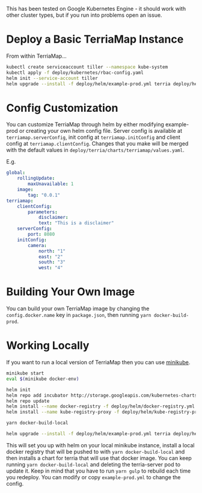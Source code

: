 This has been tested on Google Kubernetes Engine - it should work with other cluster types, but if you run into problems open an issue.

# Deploy a Basic TerriaMap Instance

From within TerriaMap...

```bash
kubectl create serviceaccount tiller --namespace kube-system
kubectl apply -f deploy/kubernetes/rbac-config.yaml
helm init --service-account tiller
helm upgrade --install -f deploy/helm/example-prod.yml terria deploy/helm/terria
```

# Config Customization

You can customize TerriaMap through helm by either modifying example-prod or creating your own helm config file. Server config is available at `terriamap.serverConfig`, init config at `terriamap.initConfig` and client config at `terriamap.clientConfig`. Changes that you make will be merged with the default values in `deploy/terria/charts/terriamap/values.yaml`.

E.g.

```yaml
global:
    rollingUpdate:
        maxUnavailable: 1
    image:
        tag: "0.0.1"
terriamap:
    clientConfig:
        parameters:
            disclaimer:
            text: "This is a disclaimer"
    serverConfig:
        port: 8080
    initConfig:
        camera:
            north: "1"
            east: "2"
            south: "3"
            west: "4"
```

# Building Your Own Image

You can build your own TerriaMap image by changing the `config.docker.name` key in `package.json`, then running `yarn docker-build-prod`.

# Working Locally

If you want to run a local version of TerriaMap then you can use [minikube](https://kubernetes.io/docs/getting-started-guides/minikube/).

```bash
minikube start
eval $(minikube docker-env)

helm init
helm repo add incubator http://storage.googleapis.com/kubernetes-charts-incubator
helm repo update
helm install --name docker-registry -f deploy/helm/docker-registry.yml stable/docker-registry
helm install --name kube-registry-proxy -f deploy/helm/kube-registry-proxy.yml incubator/kube-registry-proxy

yarn docker-build-local

helm upgrade --install -f deploy/helm/example-prod.yml terria deploy/helm/terria
```

This will set you up with helm on your local minikube instance, install a local docker registry that will be pushed to with `yarn docker-build-local` and then installs a chart for terria that will use that docker image. You can keep running `yarn docker-build-local` and deleting the terria-server pod to update it. Keep in mind that you have to run `yarn gulp` to rebuild each time you redeploy. You can modify or copy `example-prod.yml` to change the config.
